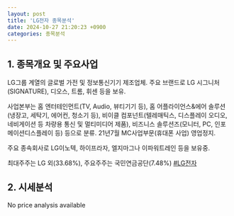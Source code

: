 ```yaml
---
layout: post
title: 'LG전자 종목분석'
date: 2024-10-27 21:20:23 +0900
categories: 종목분석
---
```


## 1. 종목개요 및 주요사업

LG그룹 계열의 글로벌 가전 및 정보통신기기 제조업체. 주요 브랜드로 LG 시그니처(SIGNATURE), 디오스, 트롬, 휘센 등을 보유. 

사업본부는 홈 엔터테인먼트(TV, Audio, 뷰티기기 등), 홈 어플라이언스&에어 솔루션(냉장고, 세탁기, 에어컨, 청소기 등), 비이클 컴포넌트(텔레매틱스, 디스플레이 오디오, 네비게이션 등 차량용 통신 및 멀티미디어 제품), 비즈니스 솔루션즈(모니터, PC, 인포메이션디스플레이 등) 등으로 분류. 21년7월 MC사업부문(휴대폰 사업) 영업정지.

주요 종속회사로 LG이노텍, 하이프라자, 엘지마그나 이파워트레인 등을 보유중.

최대주주는 LG 외(33.68%), 주요주주는 국민연금공단(7.48%)
[#LG전자](#)

## 2. 시세분석

No price analysis available
